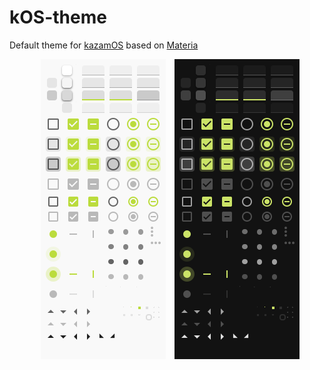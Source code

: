 

# kOS-theme 

Default theme for [kazamOS](https://github.com/Wolf-Pack-Clan/kazamOS) based on [Materia](https://github.com/nana-4/materia-theme/)


<p align="center">
  <img src="https://raw.githubusercontent.com/Wolf-Pack-Clan/kOS-theme/refs/heads/master/images/preview_light.png" alt="preview_light" hspace="10"/>
  <img src="https://raw.githubusercontent.com/Wolf-Pack-Clan/kOS-theme/refs/heads/master/images/preview_dark.png" alt="preview_dark hspace="10""/>
</p>
